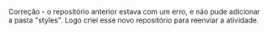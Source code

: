 Correção - o repositório anterior estava com um erro, e não pude adicionar a pasta "styles". Logo criei esse novo repositório para reenviar a atividade.
